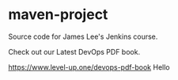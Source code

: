 # maven-project
Source code for James Lee's Jenkins course.

Check out our Latest DevOps PDF book.

https://www.level-up.one/devops-pdf-book
Hello

